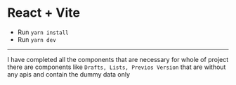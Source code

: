 # React + Vite

-   Run `yarn install`
-   Run `yarn dev`
<hr/>

I have completed all the components that are necessary for whole of project there are components like `Drafts, Lists, Previos Version` that are without any apis and contain the dummy data only
